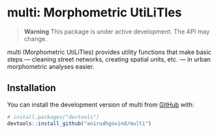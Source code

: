 
<!-- README.md is generated from README.Rmd. Please edit that file -->

# multi: Morphometric UtiLiTIes

<!-- badges: start -->
<!-- badges: end -->

> **Warning** This package is under active development. The API may
> change.

multi (Morphometric UtiLiTIes) provides utility functions that make
basic steps — cleaning street networks, creating spatial units, etc. —
in urban morphometric analyses easier.

## Installation

You can install the development version of multi from
[GitHub](https://github.com/) with:

``` r
# install.packages("devtools")
devtools::install_github("anirudhgovind/multi")
```
